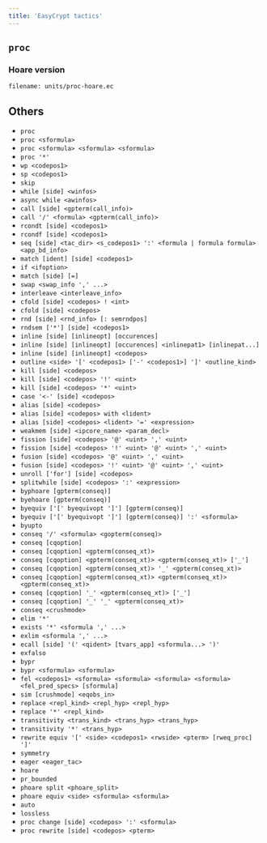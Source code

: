 ```yaml
---
title: 'EasyCrypt tactics'
--- 
```


## `proc`

### Hoare version

~~~ecblock
filename: units/proc-hoare.ec
~~~

## Others

 - `proc`
 - `proc <sformula>`
 - `proc <sformula> <sformula> <sformula>`
 - `proc '*'`
 - `wp <codepos1>`
 - `sp <codepos1>`
 - `skip`
 - `while [side] <winfos>`
 - `async while <awinfos>`
 - `call [side] <gpterm(call_info)>`
 - `call '/' <formula> <gpterm(call_info)>`
 - `rcondt [side] <codepos1>`
 - `rcondf [side] <codepos1>`
 - `seq [side] <tac_dir> <s_codepos1> ':' <formula | formula formula> <app_bd_info>`
 - `match [ident] [side] <codepos1>`
 - `if <ifoption>`
 - `match [side] [=]`
 - `swap <swap_info ',' ...>`
 - `interleave <interleave_info>`
 - `cfold [side] <codepos> ! <int>`
 - `cfold [side] <codepos>`
 - `rnd [side] <rnd_info> [: semrndpos]`
 - `rndsem ['*'] [side] <codepos1>`
 - `inline [side] [inlineopt] [occurences]`
 - `inline [side] [inlineopt] [occurences] <inlinepat1> [inlinepat...]`
 - `inline [side] [inlineopt] <codepos>`
 - `outline <side> '[' <codepos1> ['-' <codepos1>] ']' <outline_kind>`
 - `kill [side] <codepos>`
 - `kill [side] <codepos> '!' <uint>`
 - `kill [side] <codepos> '*' <uint>`
 - `case '<-' [side] <codepos>`
 - `alias [side] <codepos>`
 - `alias [side] <codepos> with <lident>`
 - `alias [side] <codepos> <lident> '=' <expression>`
 - `weakmem [side] <ipcore_name> <param_decl>`
 - `fission [side] <codepos> '@' <uint> ',' <uint>`
 - `fission [side] <codepos> '!' <uint> '@' <uint> ',' <uint>`
 - `fusion [side] <codepos> '@' <uint> ',' <uint>`
 - `fusion [side] <codepos> '!' <uint> '@' <uint> ',' <uint>`
 - `unroll ['for'] [side] <codepos>`
 - `splitwhile [side] <codepos> ':' <expression>`
 - `byphoare [gpterm(conseq)]`
 - `byehoare [gpterm(conseq)]`
 - `byequiv ['[' byequivopt ']'] [gpterm(conseq)]`
 - `byequiv ['[' byequivopt ']'] [gpterm(conseq)] ':' <sformula>`
 - `byupto`
 - `conseq '/' <sformula> <gopterm(conseq)>`
 - `conseq [cqoption]`
 - `conseq [cqoption] <gpterm(conseq_xt)>`
 - `conseq [cqoption] <gpterm(conseq_xt)> <gpterm(conseq_xt)> ['_']`
 - `conseq [cqoption] <gpterm(conseq_xt)> '_' <gpterm(conseq_xt)>`
 - `conseq [cqoption] <gpterm(conseq_xt)> <gpterm(conseq_xt)> <gpterm(conseq_xt)>`
 - `conseq [cqoption] '_' <gpterm(conseq_xt)> ['_']`
 - `conseq [cqoption] '_' '_' <gpterm(conseq_xt)>`
 - `conseq <crushmode>`
 - `elim '*'`
 - `exists '*' <sformula ',' ...>`
 - `exlim <sformula ',' ...>`
 - `ecall [side] '(' <qident> [tvars_app] <sformula...> ')'`
 - `exfalso`
 - `bypr`
 - `bypr <sformula> <sformula>`
 - `fel <codepos1> <sformula> <sformula> <sformula> <sformula> <fel_pred_specs> [sformula]`
 - `sim [crushmode] <eqobs_in>`
 - `replace <repl_kind> <repl_hyp> <repl_hyp>`
 - `replace '*' <repl_kind>`
 - `transitivity <trans_kind> <trans_hyp> <trans_hyp>`
 - `transitivity '*' <trans_hyp>`
 - `rewrite equiv '[' <side> <codepos1> <rwside> <pterm> [rweq_proc] ']'`
 - `symmetry`
 - `eager <eager_tac>`
 - `hoare`
 - `pr_bounded`
 - `phoare split <phoare_split>`
 - `phoare equiv <side> <sformula> <sformula>`
 - `auto`
 - `lossless`
 - `proc change [side] <codepos> ':' <sformula>`
 - `proc rewrite [side] <codepos> <pterm>`
